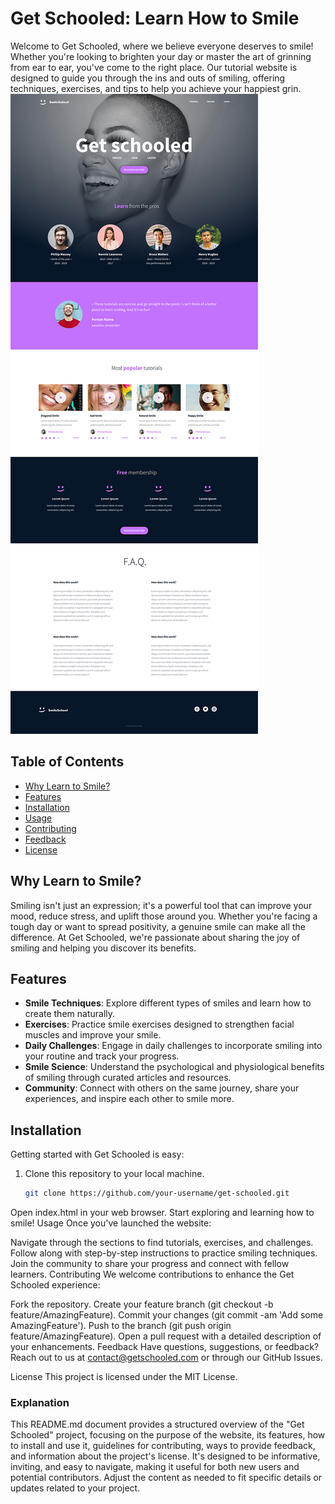 # Get Schooled: Learn How to Smile

Welcome to Get Schooled, where we believe everyone deserves to smile! Whether you're looking to brighten your day or master the art of grinning from ear to ear, you've come to the right place. Our tutorial website is designed to guide you through the ins and outs of smiling, offering techniques, exercises, and tips to help you achieve your happiest grin.
![project image](<../project img.jpg>)


## Table of Contents

- [Why Learn to Smile?](#why-learn-to-smile)
- [Features](#features)
- [Installation](#installation)
- [Usage](#usage)
- [Contributing](#contributing)
- [Feedback](#feedback)
- [License](#license)

## Why Learn to Smile?

Smiling isn't just an expression; it's a powerful tool that can improve your mood, reduce stress, and uplift those around you. Whether you're facing a tough day or want to spread positivity, a genuine smile can make all the difference. At Get Schooled, we're passionate about sharing the joy of smiling and helping you discover its benefits.

## Features

- **Smile Techniques**: Explore different types of smiles and learn how to create them naturally.
- **Exercises**: Practice smile exercises designed to strengthen facial muscles and improve your smile.
- **Daily Challenges**: Engage in daily challenges to incorporate smiling into your routine and track your progress.
- **Smile Science**: Understand the psychological and physiological benefits of smiling through curated articles and resources.
- **Community**: Connect with others on the same journey, share your experiences, and inspire each other to smile more.

## Installation

Getting started with Get Schooled is easy:
1. Clone this repository to your local machine.
   ```bash
   git clone https://github.com/your-username/get-schooled.git
Open index.html in your web browser.
Start exploring and learning how to smile!
Usage
Once you've launched the website:

Navigate through the sections to find tutorials, exercises, and challenges.
Follow along with step-by-step instructions to practice smiling techniques.
Join the community to share your progress and connect with fellow learners.
Contributing
We welcome contributions to enhance the Get Schooled experience:

Fork the repository.
Create your feature branch (git checkout -b feature/AmazingFeature).
Commit your changes (git commit -am 'Add some AmazingFeature').
Push to the branch (git push origin feature/AmazingFeature).
Open a pull request with a detailed description of your enhancements.
Feedback
Have questions, suggestions, or feedback? Reach out to us at contact@getschooled.com or through our GitHub Issues.

License
This project is licensed under the MIT License.


### Explanation

This README.md document provides a structured overview of the "Get Schooled" project, focusing on the purpose of the website, its features, how to install and use it, guidelines for contributing, ways to provide feedback, and information about the project's license. It's designed to be informative, inviting, and easy to navigate, making it useful for both new users and potential contributors. Adjust the content as needed to fit specific details or updates related to your project.



